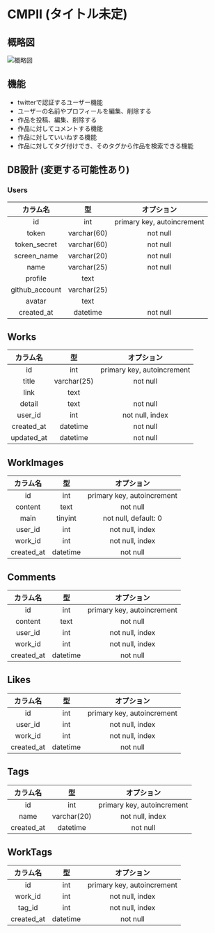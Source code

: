 # CMPⅡ (タイトル未定)

## 概略図

![概略図](https://user-images.githubusercontent.com/21101122/34324632-433dcc46-e8bd-11e7-9cc3-893aff638a5e.jpg)

## 機能

- twitterで認証するユーザー機能
- ユーザーの名前やプロフィールを編集、削除する
- 作品を投稿、編集、削除する
- 作品に対してコメントする機能
- 作品に対していいねする機能
- 作品に対してタグ付けでき、そのタグから作品を検索できる機能

## DB設計 (変更する可能性あり)

### Users

|カラム名|型|オプション|
|:-:|:-:|:-:|
|id|int|primary key, autoincrement|
|token|varchar(60)|not null|
|token_secret|varchar(60)|not null|
|screen_name|varchar(20)|not null|
|name|varchar(25)|not null|
|profile|text||
|github_account|varchar(25)||
|avatar|text||
|created_at|datetime|not null|

## Works

|カラム名|型|オプション|
|:-:|:-:|:-:|
|id|int|primary key, autoincrement|
|title|varchar(25)|not null|
|link|text||
|detail|text|not null||
|user_id|int|not null, index|
|created_at|datetime|not null||
|updated_at|datetime|not null|

## WorkImages

|カラム名|型|オプション|
|:-:|:-:|:-:|
|id|int|primary key, autoincrement|
|content|text|not null|
|main|tinyint|not null, default: 0|
|user_id|int|not null, index|
|work_id|int|not null, index|
|created_at|datetime|not null|

## Comments

|カラム名|型|オプション|
|:-:|:-:|:-:|
|id|int|primary key, autoincrement|
|content|text|not null|
|user_id|int|not null, index|
|work_id|int|not null, index|
|created_at|datetime|not null|

## Likes

|カラム名|型|オプション|
|:-:|:-:|:-:|
|id|int|primary key, autoincrement|
|user_id|int|not null, index|
|work_id|int|not null, index|
|created_at|datetime|not null|

## Tags

|カラム名|型|オプション|
|:-:|:-:|:-:|
|id|int|primary key, autoincrement|
|name|varchar(20)|not null, index|
|created_at|datetime|not null|

## WorkTags

|カラム名|型|オプション|
|:-:|:-:|:-:|
|id|int|primary key, autoincrement|
|work_id|int|not null, index|
|tag_id|int|not null, index|
|created_at|datetime|not null|
